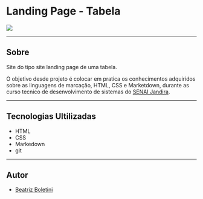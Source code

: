 # Landing Page - Tabela 

![](./Captura%20de%20Tela%202024-09-06%20às%2012.22.46.png)

---

## Sobre 
Site do tipo site landing page de uma tabela.

O objetivo desde projeto é colocar em pratica os conhecimentos adquiridos sobre as linguagens de marcação, HTML, CSS e Marketdown, durante as curso tecnico de desenvolvimento de sistemas do [SENAI Jandira](https://sp.senai.br/unidade/jandira/). 

---
## Tecnologias Ultilizadas 
- HTML
- CSS
- Markedown
- git

---
## Autor 
- [Beatriz Boletini](https://www.linkedin.com/in/beatriz-boletini-95b6b5295/)
